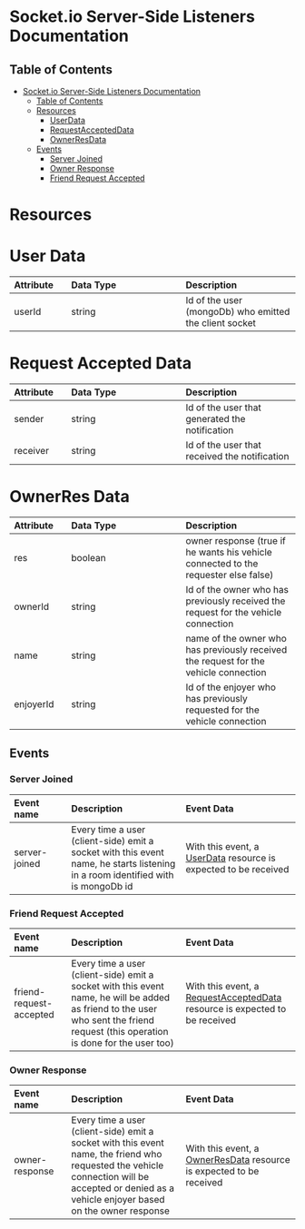 # Socket.io Server-Side Listeners Documentation

## Table of Contents

- [Socket.io Server-Side Listeners Documentation](#socketio-server-side-listeners-documentation)
    - [Table of Contents](#table-of-contents)
    - [Resources](#resources)
        - [UserData](#user-Data)
        - [RequestAcceptedData](#request-Accepted-Data)
        - [OwnerResData](#ownerRes-Data)
    - [Events](#events)
        - [Server Joined](#server-Joined)
        - [Owner Response](#owner-Response)
        - [Friend Request Accepted](#friend-Request-Accepted)



<style>
table th:first-of-type {
    width: 20%;
}
table th:nth-of-type(2) {
    width: 40%;
}
table th:nth-of-type(3) {
    width: 40%;
}
</style>


# Resources

# User Data

| Attribute | Data Type | Description                                            |
|:----------|:----------|:-------------------------------------------------------|
| userId    | string    | Id of the user (mongoDb) who emitted the client socket |

# Request Accepted Data

| Attribute | Data Type | Description                                    |
|:----------|:----------|:-----------------------------------------------|
| sender    | string    | Id of the user that generated the notification |
| receiver  | string    | Id of the user that received the notification  |


# OwnerRes Data

| Attribute | Data Type | Description                                                                          |
|:----------|:----------|:-------------------------------------------------------------------------------------|
| res       | boolean   | owner response (true if he wants his vehicle connected to the requester else false)  |
| ownerId   | string    | Id of the owner who has previously received the request for the vehicle connection   |
| name      | string    | name of the owner who has previously received the request for the vehicle connection |
| enjoyerId | string    | Id of the enjoyer who has previously requested for the vehicle connection            |


## Events

### Server Joined

| Event name    | Description                                                                                                                     | Event Data                                                                    |
|:--------------|:--------------------------------------------------------------------------------------------------------------------------------|:------------------------------------------------------------------------------|
| server-joined | Every time a user (client-side) emit a socket with this event name, he starts listening in a room identified with is mongoDb id | With this event, a [UserData](#user-Data) resource is expected to be received |


### Friend Request Accepted

| Event name              | Description                                                                                                                                                                      | Event Data                                                                                             |
|:------------------------|:---------------------------------------------------------------------------------------------------------------------------------------------------------------------------------|:-------------------------------------------------------------------------------------------------------|
| friend-request-accepted | Every time a user (client-side) emit a socket with this event name, he will be added as friend to the user who sent the friend request (this operation is done for the user too) | With this event, a [RequestAcceptedData](#request-Accepted-Data) resource is expected to be received   |


### Owner Response

| Event name     | Description                                                                                                                                                                                     | Event Data                                                                            |
|:---------------|:------------------------------------------------------------------------------------------------------------------------------------------------------------------------------------------------|:--------------------------------------------------------------------------------------|
| owner-response | Every time a user (client-side) emit a socket with this event name, the friend who requested the vehicle connection will be accepted or denied as a vehicle enjoyer based on the owner response | With this event, a [OwnerResData](#ownerRes-data) resource is expected to be received |
